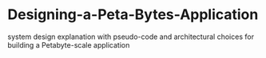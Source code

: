 # Designing-a-Peta-Bytes-Application
system design explanation with pseudo-code and architectural choices for building a Petabyte-scale application

